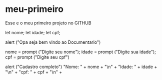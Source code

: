 # meu-primeiro
Esse e o meu primeiro projeto no GITHUB

let nome;
let idade;
let cpf;

alert ("Opa seja bem vindo ao Documentario")

nome = prompt ("Digite seu nome");
idade = prompt ("Digite sua idade");
cpf = prompt ("Digite seu cpf")

alert ("Cadastro completo")
      "Nome: " + nome + "\n" +
      "Idade: " + idade + "\n" +
      "cpf: " + cpf + "\n" +
